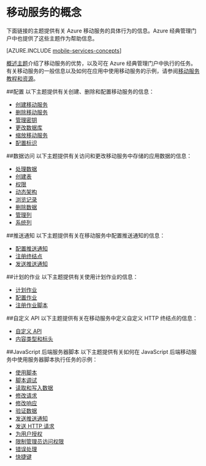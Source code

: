 <properties
	pageTitle="移动服务的概念"
	description="Azure 经典管理门户上的帮助集合中提供的移动服务概念主题的链接。"
	services="mobile-services"
	documentationCenter="na"
	authors="ggailey777"
	manager="dwrede"
	editor=""/>

<tags
	ms.service="mobile-services"
	ms.date="07/21/2016"
	wacn.date="09/26/2016"/>

# 移动服务的概念

下面链接的主题提供有关 Azure 移动服务的具体行为的信息。Azure 经典管理门户中也提供了这些主题作为帮助信息。

[AZURE.INCLUDE [mobile-services-concepts](../../includes/mobile-services-concepts.md)]

[概述主题](https://msdn.microsoft.com/zh-cn/library/azure/jj193167.aspx)介绍了移动服务的优势，以及可在 Azure 经典管理门户中执行的任务。有关移动服务的一般信息以及如何在应用中使用移动服务的示例，请参阅[移动服务教程和资源](/documentation/services/mobile-services/)。

##配置
以下主题提供有关创建、删除和配置移动服务的信息：

- [创建移动服务](https://msdn.microsoft.com/zh-cn/library/azure/jj193169.aspx) 
- [删除移动服务](https://msdn.microsoft.com/zh-cn/library/azure/jj193173.aspx) 
- [管理密钥](https://msdn.microsoft.com/zh-cn/library/azure/jj193164.aspx) 
- [更改数据库](https://msdn.microsoft.com/zh-cn/library/azure/jj193170.aspx) 
- [缩放移动服务](https://msdn.microsoft.com/zh-cn/library/azure/jj193178.aspx) 
- [配置标识](https://msdn.microsoft.com/zh-cn/library/azure/jj591527.aspx) 

##数据访问
以下主题提供有关访问和更改移动服务中存储的应用数据的信息：

- [处理数据](https://msdn.microsoft.com/zh-cn/library/azure/jj631634.aspx) 
- [创建表](https://msdn.microsoft.com/zh-cn/library/azure/jj193162.aspx) 
- [权限](https://msdn.microsoft.com/zh-cn/library/azure/jj193161.aspx) 
- [动态架构](https://msdn.microsoft.com/zh-cn/library/azure/jj193175.aspx) 
- [浏览记录](https://msdn.microsoft.com/zh-cn/library/azure/jj193171.aspx) 
- [删除数据](https://msdn.microsoft.com/zh-cn/library/azure/jj908633.aspx) 
- [管理列](https://msdn.microsoft.com/zh-cn/library/azure/jj193177.aspx) 
- [系统列](https://msdn.microsoft.com/zh-cn/library/azure/dn518225.aspx) 

##推送通知
以下主题提供有关在移动服务中配置推送通知的信息：

- [配置推送通知](https://msdn.microsoft.com/zh-cn/library/azure/jj591526.aspx)
- [注册终结点](https://msdn.microsoft.com/zh-cn/library/azure/dn771685.aspx) 
- [发送推送通知](https://msdn.microsoft.com/zh-cn/library/azure/jj631630.aspx)

##计划的作业
以下主题提供有关使用计划作业的信息：

- [计划作业](https://msdn.microsoft.com/zh-cn/library/azure/jj860528.aspx) 
- [配置作业](https://msdn.microsoft.com/zh-cn/library/azure/jj899833.aspx) 
- [注册作业脚本](https://msdn.microsoft.com/zh-cn/library/azure/jj899832.aspx)

##自定义 API
以下主题提供有关在移动服务中定义自定义 HTTP 终结点的信息：

- [自定义 API](https://msdn.microsoft.com/zh-cn/library/azure/dn280974.aspx) 
- [内容类型和标头](https://msdn.microsoft.com/zh-cn/library/azure/dn303369.aspx)

##JavaScript 后端服务器脚本
以下主题提供有关如何在 JavaScript 后端移动服务中使用服务器脚本执行任务的示例：

- [使用脚本](https://msdn.microsoft.com/zh-cn/library/azure/jj193174.aspx)
- [脚本调试](https://msdn.microsoft.com/zh-cn/library/azure/jj631636.aspx)
- [读取和写入数据](https://msdn.microsoft.com/zh-cn/library/azure/jj631640.aspx) 
- [修改请求](https://msdn.microsoft.com/zh-cn/library/azure/jj631635.aspx) 
- [修改响应](https://msdn.microsoft.com/zh-cn/library/azure/jj631631.aspx) 
- [验证数据](https://msdn.microsoft.com/zh-cn/library/azure/jj631638.aspx) 
- [发送推送通知](https://msdn.microsoft.com/zh-cn/library/azure/jj631630.aspx)  
- [发送 HTTP 请求](https://msdn.microsoft.com/zh-cn/library/azure/jj631641.aspx) 
- [为用户授权](https://msdn.microsoft.com/zh-cn/library/azure/jj631637.aspx) 
- [限制管理员访问权限](https://msdn.microsoft.com/zh-cn/library/azure/jj712649.aspx) 
- [错误处理](https://msdn.microsoft.com/zh-cn/library/azure/jj631632.aspx) 
- [快捷键](https://msdn.microsoft.com/zh-cn/library/azure/jj552469.aspx) 



 

<!---HONumber=Mooncake_0118_2016-->